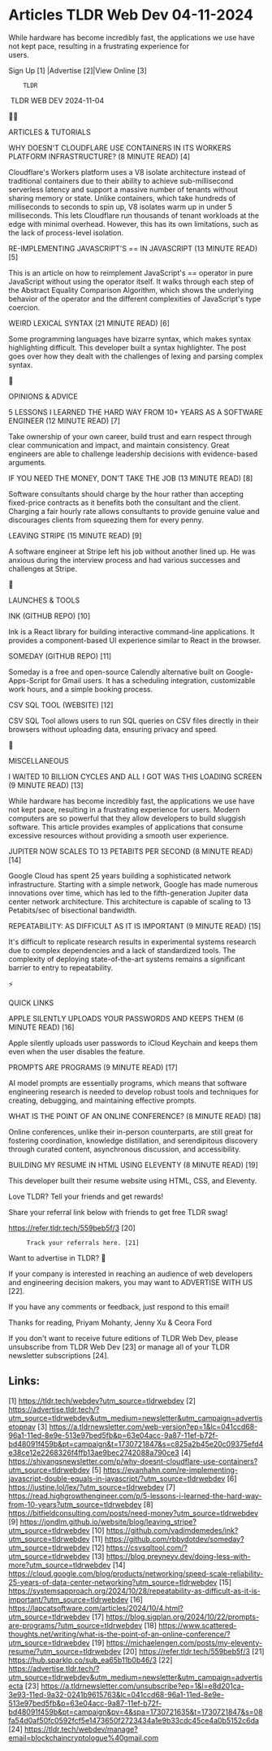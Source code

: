 # Articles TLDR Web Dev 04-11-2024

While hardware has become incredibly fast, the applications we use
have not kept pace, resulting in a frustrating experience for
users. ‌ ‌ ‌ ‌ ‌ ‌ ‌ ‌ ‌ ‌ ‌ ‌ ‌ ‌ ‌ ‌ ‌ ‌ ‌ ‌ ‌ ‌ ‌ ‌ ‌ ‌  ‌ ‌ ‌ ‌ ‌ ‌ ‌ ‌ ‌ ‌ ‌ ‌ ‌ ‌ ‌ ‌ ‌ ‌ ‌ ‌ ‌ ‌ ‌ ‌ ‌ ‌ 


 Sign Up [1] |Advertise [2]|View Online [3] 

		TLDR 

 TLDR WEB DEV 2024-11-04

🧑‍💻 

ARTICLES & TUTORIALS

 WHY DOESN'T CLOUDFLARE USE CONTAINERS IN ITS WORKERS PLATFORM
INFRASTRUCTURE? (8 MINUTE READ) [4] 

 Cloudflare's Workers platform uses a V8 isolate architecture instead
of traditional containers due to their ability to achieve
sub-millisecond serverless latency and support a massive number of
tenants without sharing memory or state. Unlike containers, which take
hundreds of milliseconds to seconds to spin up, V8 isolates warm up in
under 5 milliseconds. This lets Cloudflare run thousands of tenant
workloads at the edge with minimal overhead. However, this has its own
limitations, such as the lack of process-level isolation. 

 RE-IMPLEMENTING JAVASCRIPT'S == IN JAVASCRIPT (13 MINUTE READ) [5] 

 This is an article on how to reimplement JavaScript's == operator in
pure JavaScript without using the operator itself. It walks through
each step of the Abstract Equality Comparison Algorithm, which shows
the underlying behavior of the operator and the different complexities
of JavaScript's type coercion. 

 WEIRD LEXICAL SYNTAX (21 MINUTE READ) [6] 

 Some programming languages have bizarre syntax, which makes syntax
highlighting difficult. This developer built a syntax highlighter. The
post goes over how they dealt with the challenges of lexing and
parsing complex syntax. 

🧠 

OPINIONS & ADVICE

 5 LESSONS I LEARNED THE HARD WAY FROM 10+ YEARS AS A SOFTWARE
ENGINEER (12 MINUTE READ) [7] 

 Take ownership of your own career, build trust and earn respect
through clear communication and impact, and maintain consistency.
Great engineers are able to challenge leadership decisions with
evidence-based arguments. 

 IF YOU NEED THE MONEY, DON'T TAKE THE JOB (13 MINUTE READ) [8] 

 Software consultants should charge by the hour rather than accepting
fixed-price contracts as it benefits both the consultant and the
client. Charging a fair hourly rate allows consultants to provide
genuine value and discourages clients from squeezing them for every
penny. 

 LEAVING STRIPE (15 MINUTE READ) [9] 

 A software engineer at Stripe left his job without another lined up.
He was anxious during the interview process and had various successes
and challenges at Stripe. 

🚀 

LAUNCHES & TOOLS

 INK (GITHUB REPO) [10] 

 Ink is a React library for building interactive command-line
applications. It provides a component-based UI experience similar to
React in the browser. 

 SOMEDAY (GITHUB REPO) [11] 

 Someday is a free and open-source Calendly alternative built on
Google-Apps-Script for Gmail users. It has a scheduling integration,
customizable work hours, and a simple booking process. 

 CSV SQL TOOL (WEBSITE) [12] 

 CSV SQL Tool allows users to run SQL queries on CSV files directly in
their browsers without uploading data, ensuring privacy and speed. 

🎁 

MISCELLANEOUS

 I WAITED 10 BILLION CYCLES AND ALL I GOT WAS THIS LOADING SCREEN (9
MINUTE READ) [13] 

 While hardware has become incredibly fast, the applications we use
have not kept pace, resulting in a frustrating experience for users.
Modern computers are so powerful that they allow developers to build
sluggish software. This article provides examples of applications that
consume excessive resources without providing a smooth user
experience. 

 JUPITER NOW SCALES TO 13 PETABITS PER SECOND (8 MINUTE READ) [14] 

 Google Cloud has spent 25 years building a sophisticated network
infrastructure. Starting with a simple network, Google has made
numerous innovations over time, which has led to the fifth-generation
Jupiter data center network architecture. This architecture is capable
of scaling to 13 Petabits/sec of bisectional bandwidth. 

 REPEATABILITY: AS DIFFICULT AS IT IS IMPORTANT (9 MINUTE READ) [15] 

 It's difficult to replicate research results in experimental systems
research due to complex dependencies and a lack of standardized tools.
The complexity of deploying state-of-the-art systems remains a
significant barrier to entry to repeatability. 

⚡ 

QUICK LINKS

 APPLE SILENTLY UPLOADS YOUR PASSWORDS AND KEEPS THEM (6 MINUTE READ)
[16] 

 Apple silently uploads user passwords to iCloud Keychain and keeps
them even when the user disables the feature. 

 PROMPTS ARE PROGRAMS (9 MINUTE READ) [17] 

 AI model prompts are essentially programs, which means that software
engineering research is needed to develop robust tools and techniques
for creating, debugging, and maintaining effective prompts. 

 WHAT IS THE POINT OF AN ONLINE CONFERENCE? (8 MINUTE READ) [18] 

 Online conferences, unlike their in-person counterparts, are still
great for fostering coordination, knowledge distillation, and
serendipitous discovery through curated content, asynchronous
discussion, and accessibility. 

 BUILDING MY RESUME IN HTML USING ELEVENTY (8 MINUTE READ) [19] 

 This developer built their resume website using HTML, CSS, and
Eleventy. 

Love TLDR? Tell your friends and get rewards!

 Share your referral link below with friends to get free TLDR swag! 

 https://refer.tldr.tech/559beb5f/3 [20] 

		 Track your referrals here. [21] 

Want to advertise in TLDR? 📰

 If your company is interested in reaching an audience of web
developers and engineering decision makers, you may want to ADVERTISE
WITH US [22]. 

 If you have any comments or feedback, just respond to this email! 

Thanks for reading, 
Priyam Mohanty, Jenny Xu & Ceora Ford 

If you don't want to receive future editions of TLDR Web Dev, please
unsubscribe from TLDR Web Dev [23] or manage all of your TLDR
newsletter subscriptions [24]. 

 

Links:
------
[1] https://tldr.tech/webdev?utm_source=tldrwebdev
[2] https://advertise.tldr.tech/?utm_source=tldrwebdev&utm_medium=newsletter&utm_campaign=advertisetopnav
[3] https://a.tldrnewsletter.com/web-version?ep=1&lc=041ccd68-96a1-11ed-8e9e-513e97bed5fb&p=63e04acc-9a87-11ef-b72f-bd48091f459b&pt=campaign&t=1730721847&s=c825a2b45e20c09375efd4e38ce12e2268326f4ffb13ae9bec2742088a790ce3
[4] https://shivangsnewsletter.com/p/why-doesnt-cloudflare-use-containers?utm_source=tldrwebdev
[5] https://evanhahn.com/re-implementing-javascript-double-equals-in-javascript/?utm_source=tldrwebdev
[6] https://justine.lol/lex/?utm_source=tldrwebdev
[7] https://read.highgrowthengineer.com/p/5-lessons-i-learned-the-hard-way-from-10-years?utm_source=tldrwebdev
[8] https://bitfieldconsulting.com/posts/need-money?utm_source=tldrwebdev
[9] https://jondlm.github.io/website/blog/leaving_stripe?utm_source=tldrwebdev
[10] https://github.com/vadimdemedes/ink?utm_source=tldrwebdev
[11] https://github.com/rbbydotdev/someday?utm_source=tldrwebdev
[12] https://csvsqltool.com/?utm_source=tldrwebdev
[13] https://blog.preyneyv.dev/doing-less-with-more?utm_source=tldrwebdev
[14] https://cloud.google.com/blog/products/networking/speed-scale-reliability-25-years-of-data-center-networking?utm_source=tldrwebdev
[15] https://systemsapproach.org/2024/10/28/repeatability-as-difficult-as-it-is-important/?utm_source=tldrwebdev
[16] https://lapcatsoftware.com/articles/2024/10/4.html?utm_source=tldrwebdev
[17] https://blog.sigplan.org/2024/10/22/prompts-are-programs/?utm_source=tldrwebdev
[18] https://www.scattered-thoughts.net/writing/what-is-the-point-of-an-online-conference/?utm_source=tldrwebdev
[19] https://michaelengen.com/posts/my-eleventy-resume/?utm_source=tldrwebdev
[20] https://refer.tldr.tech/559beb5f/3
[21] https://hub.sparklp.co/sub_ea65b11b0b46/3
[22] https://advertise.tldr.tech/?utm_source=tldrwebdev&utm_medium=newsletter&utm_campaign=advertisecta
[23] https://a.tldrnewsletter.com/unsubscribe?ep=1&l=e8d201ca-3e93-11ed-9a32-0241b9615763&lc=041ccd68-96a1-11ed-8e9e-513e97bed5fb&p=63e04acc-9a87-11ef-b72f-bd48091f459b&pt=campaign&pv=4&spa=1730721635&t=1730721847&s=08fa54d0af50fc0592fcf5e1473650f2723434a1e9b33cdc45ce4a0b5152c6da
[24] https://tldr.tech/webdev/manage?email=blockchaincryptologue%40gmail.com